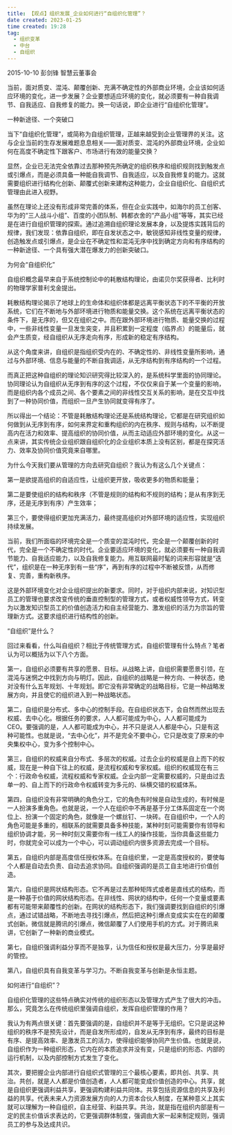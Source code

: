 ```yaml
---
title: 【观点】组织发展_企业如何进行“自组织化管理”？ 
date created: 2023-01-25
time created: 19:28
tag: 
  - 组织变革 
  - 中台
  - 自组织
---
```


2015-10-10 彭剑锋 智慧云董事会

当前，面对质变、混沌、颠覆创新、充满不确定性的外部商业环境，企业该如何适应环境的变化，进一步发展？企业要想适应环境的变化，就必须要有一种自我调节、自我适应、自我修复的能力。换一句话说，即企业进行“自组织化管理”。









一种新途径、一个突破口

当下“自组织化管理”，或简称为自组织管理，正越来越受到企业管理界的关注。这与企业当前的生存发展难题息息相关——面对质变、混沌的外部商业环境，企业如何在高度不确定性下跟客户、市场进行有效的能量交换？

显然，企业已无法完全依靠过去那种预先所确定的组织秩序和组织规则找到触发点或引爆点，而是必须具备一种能自我调节、自我适应，以及自我修复的能力。这就需要组织进行结构化创新、颠覆式创新来建构这种能力，企业自组织化、自组织式管理由此进入视野。

虽然在理论上还没有形成非常完善的体系，但在企业实践中，如海尔的员工创客、华为的“三人战斗小组”、百度的小团队制、韩都衣舍的“产品小组”等等，其实已经是在进行自组织管理的探索。通过追溯自组织理论发展本身，以及提炼实践背后的规律，我们发现：依靠自组织，即在自发状态之中，敏锐感知非线性变量的规律，创造触发点或引爆点，是企业在不确定性和混沌无序中找到确定方向和有序结构的一种新途径、一个具有强大潜在爆发力的创新突破口。

为何会“自组织化”

自组织概念最早来自于系统控制论中的耗散结构理论，由诺贝尔奖获得者、比利时的物理学家普利戈金提出。

耗散结构理论揭示了地球上的生命体和组织体都是远离平衡状态下的不平衡的开放系统，它们在不断地与外部环境进行物质和能量交换。这个系统在远离平衡状态的条件下，是无序的，但又在组织之中。而在跟外部环境进行物质、能量交换的过程中，一些非线性变量一旦发生突变，并且积累到一定程度（临界点）的能量后，就会产生质变，经自组织从无序走向有序，形成新的稳定有序结构。

从这个角度来讲，自组织是指组织受内在的、不确定性的、非线性变量所影响，通过与外部环境、信息与能量的不断自我调适，从无序结构到有序结构的一个过程。

而真正把这种自组织的理论知识研究得比较深入的，是系统科学里面的协同理论。协同理论认为自组织从无序到有序的这个过程，不仅仅来自于某一个变量的影响，而是组织内各个成员之间、各个要素之间的非线性交互关系的影响，是在交互中找到了一种协同价值，而组织一旦产生协同就变得有序了。

所以得出一个结论：不管是耗散结构理论还是系统结构理论，它都是在研究组织如何做到从无序到有序，如何来界定和重构组织的内在秩序、规则与结构，以不断提高内在活力和效率、提高组织的协同价值，从而主动适应外部环境的变化。从这一点来讲，其实传统企业组织跟自组织化的企业组织本质上没有区别，都是在探究活力、效率及协同价值究竟来自哪里。

为什么今天我们要从管理的方向去研究自组织？我认为有这么几个关键点：

第一是欲提高组织的自适应性，让组织更开放，吸收更多的物质和能量；

第二是要使组织的结构和秩序（不管是规则的结构和不规则的结构；是从有序到无序，还是无序到有序）产生效率；

第三个，要使得组织更加充满活力，最终提高组织对外部环境的适应性，实现组织持续发展。

当前，我们所面临的环境完全是一个质变的混沌时代，完全是一个颠覆创新的时代，完全是一个不确定性的时代。企业要适应环境的变化，就必须要有一种自我调节能力、自我适应能力，以及自我修复能力。用互联网最时髦的词来形容就是“迭代”，组织是在一种无序到有一些“序”，再到有序的过程中不断被反馈，从而修复、完善，重构新秩序。

这是外部环境变化对企业组织提出的新要求。同时，对于组织内部来说，对知识型员工的管理也要求改变传统的垂直控制型的管理方式，或者权威性领导方式，转变为以激发知识型员工的价值创造活力和自主经营能力、激发组织的活力为宗旨的管理新方式。这要求组织进行结构性的创新。

“自组织”是什么？

回过来看看，什么叫自组织？相比于传统管理方式，自组织管理有什么特点？笔者认为可以概括为以下八个方面。

第一，自组织必须要有共享的愿景、目标。从战略上讲，自组织需要愿景引领，在混沌与迷惘之中找到方向与明灯。因此，自组织的战略是一种方向、一种状态，绝对没有什么五年规划、十年规划。即它没有非常确定的战略目标，它是一种战略发展方向，并且使它的组织进入到一种战略状态。

第二，自组织是分布式、多中心的控制手段。在自组织状态下，会自然而然出现去权威、去中心化。根据任务的要求，人人都可能成为中心，人人都可能成为CEO。要强调的是，人人都可能成为中心，并不只是说人人都是中心，只是有这种可能性。也就是说，“去中心化”，并不是完全不要中心，它只是改变了原来的中央集权中心，变为多个控制中心。

第三，自组织的权威来自分布式、多层次的权威。过去企业的权威是自上而下的权威，现在是一种自下往上的权威，是流程权威和专家权威。组织的权威现在有三个：行政命令权威，流程权威和专家权威。企业内部一定需要权威的，只是由过去单一的、自上而下的行政命令权威转变为多元的、纵横交错的权威体系。

第四，自组织没有非常明确的角色分工，它的角色有时候是自动生成的，有时候是一人扮演多重角色。也就是说，一个人在组织中不再是基于分工体系固定在一个岗位上、扮演一个固定的角色，就像是一个螺丝钉、一块砖。在自组织中，一个人的角色可能是多重的，相联系的就需要具备多种技能，某种时刻可能需要你有领导和组织协调才能，另一种时刻又需要你有一线工人的操作技能，当你具备这些能力时，你就完全可以成为一个中心，可以调动组织内很多资源去完成一个目标。

第五，自组织内部是高度信任授权体系。在自组织里，一定是高度授权的，要使每个人都是自动去负责、自动去追求协同。自组织强调的是员工自主地进行价值创造。

第六，自组织是网状结构形态。它不再是过去那种矩阵式或者是直线式的结构，而是一种基于价值的网状结构形态。在非线性、网状的结构中，任何一个变量或要素都有可能带来颠覆性的创新。在网状的结构形态下，我们强调要找到自组织的引爆点，通过试错战略，不断地去寻找引爆点，然后把这种引爆点变成实实在在的颠覆式创新。微信就是腾讯的引爆点，微信颠覆了人们使用手机的方式。对于腾讯来讲，它创新了一种新的商业模式。

第七，自组织强调利益分享而不是独享，认为信任和授权是最大压力，分享是最好的管控。

第八，自组织具有自我变革与学习力。不断自我变革与创新是永恒主题。

如何进行“自组织”？

自组织化管理的这些特点确实对传统的组织形态以及管理方式产生了很大的冲击。那么，究竟怎么在传统组织里强调自组织，发挥自组织管理的作用？

我认为有两点很关键：首先要强调的是，自组织并不是等于无组织。它只是说这种组织的秩序不是预先设计，而是自发所形成的，自发从无序到有序，最终的目标是有序、是提高效率、是激发员工的活力，使得组织能够协同产生价值。也就是说，自组织作为一种组织形态，它内在的本质追求并没有变，只是组织的形态、内部的运行机制，以及内部控制方式发生了变化。

其次，要把握企业内部进行自组织式管理的三个最核心要素，即共创、共享、共治。共创，就是人人都是价值创造者，人人都可能变成价值创造的中心。共享，就是自组织更强调利益共享，更强调构建利益共同体。共享包括资源信息的共享及利益的共享。代表未来人力资源发展方向的人力资本合伙人制度，在某种意义上其实就可以理解为一种自组织，自主经营、利益共享。共治，就是指在组织内部是有一定的民主价值诉求表达的，它更强调群体制度，强调由大家一起来制定规则，强调员工的参与及达成共识。

